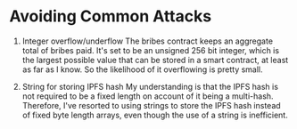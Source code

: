# Avoiding Common Attacks
1. Integer overflow/underflow
The bribes contract keeps an aggregate total of bribes paid. It's set to be an unsigned 256 bit integer, which is the largest possible value that can be stored in a smart contract, at least as far as I know. So the likelihood of it overflowing is pretty small. 

2. String for storing IPFS hash
My understanding is that the IPFS hash is not required to be a fixed length on account of it being a multi-hash. Therefore, I've resorted to using strings to store the IPFS hash instead of fixed byte length arrays, even though the use of a string is inefficient.
